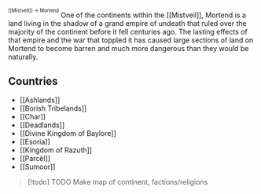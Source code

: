 <sup><sup>[[Mistveil]] → Mortend</sup></sup>
One of the continents within the [[Mistveil]], Mortend is a land living in the shadow of a grand empire of undeath that ruled over the majority of the continent before it fell centuries ago. The lasting effects of that empire and the war that toppled it has caused large sections of land on Mortend to become barren and much more dangerous than they would be naturally.

## Countries
- [[Ashlands]]
- [[Borish Tribelands]]
- [[Char]]
- [[Deadlands]]
- [[Divine Kingdom of Baylore]]
- [[Esoria]]
- [[Kingdom of Razuth]]
- [[Parcël]]
- [[Sumoor]]

> [!todo] TODO
> Make map of continent, factions/religions